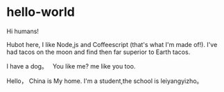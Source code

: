 # hello-world

Hi  humans! 

Hubot here, I like Node,js and Coffeescript (that's what I'm made of!).
I've had tacos on the moon and find then far superior to Earth tacos.

I have a dog。
 
You like me? me like you too.

Hello， China is My home. I'm a student,the school is leiyangyizho。

